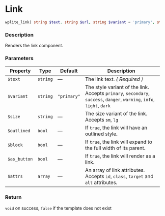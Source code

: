 # Link

```php
wplite_link( string $text, string $url, string $variant = 'primary', string $size = null, bool $outlined = false, bool $block = false, bool $as_button = false, array $attrs = [] ): void
```

### Description

Renders the link component.

### Parameters

| Property     | Type     | Default     | Description                                                                                                            |
| ------------ | -------- | ----------- | ---------------------------------------------------------------------------------------------------------------------- |
| `$text`      | `string` | —           | The link text. _( Required )_                                                                                          |
| `$variant`   | `string` | `"primary"` | The style variant of the link. Accepts `primary`, `secondary`, `success`, `danger`, `warning`, `info`, `light`, `dark` |
| `$size`      | `string` | —           | The size variant of the link. Accepts `sm`, `lg`                                                                       |
| `$outlined`  | `bool`   | —           | If `true`, the link will have an outlined style.                                                                       |
| `$block`     | `bool`   | —           | If `true`, the link will expand to the full width of its parent.                                                       |
| `$as_button` | `bool`   | —           | If `true`, the link will render as a link.                                                                             |
| `$attrs`     | `array`  | —           | An array of link attributes. Accepts `id`, `class`, `target` and `alt` attributes.                                     |

### Return

`void` on success, `false` if the template does not exist
